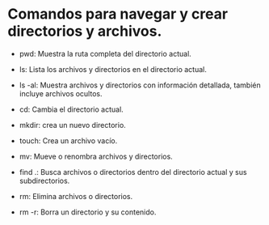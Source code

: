# Comandos para navegar y crear directorios y archivos.

- pwd: Muestra la ruta completa del directorio actual.

- ls: Lista los archivos y directorios en el directorio actual.

- ls -al: Muestra archivos y directorios con información detallada, también incluye archivos ocultos.

- cd: Cambia el directorio actual.

- mkdir: crea un nuevo directorio.

- touch: Crea un archivo vacío.

- mv: Mueve o renombra archivos y directorios.

- find .: Busca archivos o directorios dentro del directorio actual y sus subdirectorios.

- rm: Elimina archivos o directorios.

- rm -r: Borra un directorio y su contenido.